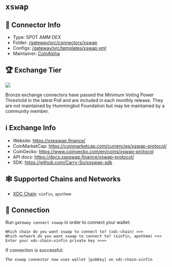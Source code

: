 # `xswap`

## 📁 Connector Info

* Type: SPOT AMM DEX
* Folder: [/gateway/src/connectors/xswap](https://github.com/hummingbot/gateway/tree/main/src/connectors/xsswap)
* Configs: [/gateway/src/templates/xswap.yml](https://github.com/hummingbot/gateway/blob/main/src/templates/xsswap.yml)
* Maintainer: [CoinAlpha](https://coinalpha.com)

## 🏆 Exchange Tier

![](https://img.shields.io/static/v1?label=Hummingbot&message=BRONZE&color=green)

Bronze exchange connectors have passed the Minimum Voting Power Threshold in the latest Poll and are included in each monthly release. They are not maintained by Hummingbot Foundation but may be maintained by a community member.

## ℹ️ Exchange Info

* Website: <https://xspswap.finance/>
* CoinMarketCap: <https://coinmarketcap.com/currencies/xswap-protocol/>
* CoinGecko: <https://www.coingecko.com/en/coins/xswap-protocol>
* API docs: <https://docs.xspswap.finance/xswap-protocol/>
* SDK: <https://github.com/Carry-So/xsswap-sdk>

## 🕸️ Supported Chains and Networks

* [XDC Chain](/chains/xdc): `xinfin`, `apothem`

## 🔑 Connection

Run `gateway connect xswap` in order to connect your wallet:

```
Which chain do you want xswap to connect to? (xdc-chain) >>>
Which network do you want xswap to connect to? (xinfin, apothem) >>>
Enter your xdc-chain-xinfin private key >>>>
```

If connection is successful:

```
The xswap connector now uses wallet [pubKey] on xdc-chain-xinfin
```